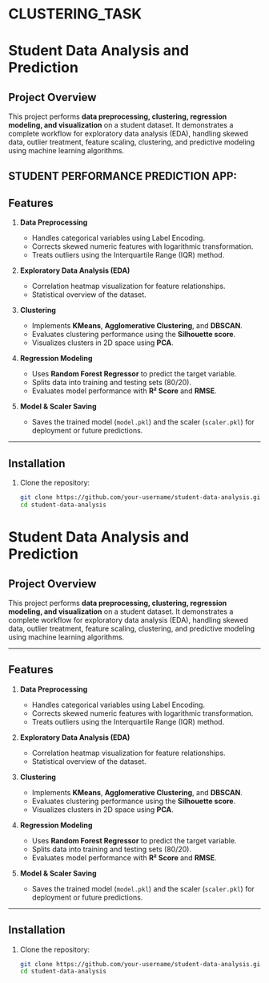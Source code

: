 # CLUSTERING_TASK

# Student Data Analysis and Prediction

## Project Overview
This project performs **data preprocessing, clustering, regression modeling, and visualization** on a student dataset. It demonstrates a complete workflow for exploratory data analysis (EDA), handling skewed data, outlier treatment, feature scaling, clustering, and predictive modeling using machine learning algorithms.

## STUDENT PERFORMANCE PREDICTION APP:


## Features
1. **Data Preprocessing**
   - Handles categorical variables using Label Encoding.
   - Corrects skewed numeric features with logarithmic transformation.
   - Treats outliers using the Interquartile Range (IQR) method.

2. **Exploratory Data Analysis (EDA)**
   - Correlation heatmap visualization for feature relationships.
   - Statistical overview of the dataset.

3. **Clustering**
   - Implements **KMeans**, **Agglomerative Clustering**, and **DBSCAN**.
   - Evaluates clustering performance using the **Silhouette score**.
   - Visualizes clusters in 2D space using **PCA**.

4. **Regression Modeling**
   - Uses **Random Forest Regressor** to predict the target variable.
   - Splits data into training and testing sets (80/20).
   - Evaluates model performance with **R² Score** and **RMSE**.

5. **Model & Scaler Saving**
   - Saves the trained model (`model.pkl`) and the scaler (`scaler.pkl`) for deployment or future predictions.

---

## Installation
1. Clone the repository:
   ```bash
   git clone https://github.com/your-username/student-data-analysis.git
   cd student-data-analysis
# Student Data Analysis and Prediction

## Project Overview
This project performs **data preprocessing, clustering, regression modeling, and visualization** on a student dataset. It demonstrates a complete workflow for exploratory data analysis (EDA), handling skewed data, outlier treatment, feature scaling, clustering, and predictive modeling using machine learning algorithms.

---

## Features
1. **Data Preprocessing**
   - Handles categorical variables using Label Encoding.
   - Corrects skewed numeric features with logarithmic transformation.
   - Treats outliers using the Interquartile Range (IQR) method.

2. **Exploratory Data Analysis (EDA)**
   - Correlation heatmap visualization for feature relationships.
   - Statistical overview of the dataset.

3. **Clustering**
   - Implements **KMeans**, **Agglomerative Clustering**, and **DBSCAN**.
   - Evaluates clustering performance using the **Silhouette score**.
   - Visualizes clusters in 2D space using **PCA**.

4. **Regression Modeling**
   - Uses **Random Forest Regressor** to predict the target variable.
   - Splits data into training and testing sets (80/20).
   - Evaluates model performance with **R² Score** and **RMSE**.

5. **Model & Scaler Saving**
   - Saves the trained model (`model.pkl`) and the scaler (`scaler.pkl`) for deployment or future predictions.

---

## Installation
1. Clone the repository:
   ```bash
   git clone https://github.com/your-username/student-data-analysis.git
   cd student-data-analysis
